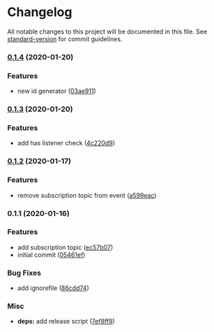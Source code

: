# Changelog

All notable changes to this project will be documented in this file. See [standard-version](https://github.com/conventional-changelog/standard-version) for commit guidelines.

### [0.1.4](https://gitlab.com/m03geek/mqee/compare/v0.1.3...v0.1.4) (2020-01-20)


### Features

* new id generator ([03ae911](https://gitlab.com/m03geek/mqee/commit/03ae91160fde3d010ba6bca05f9e39100cc1574a))

### [0.1.3](https://gitlab.com/m03geek/mqee/compare/v0.1.2...v0.1.3) (2020-01-20)


### Features

* add has listener check ([4c220d9](https://gitlab.com/m03geek/mqee/commit/4c220d9944a2907a62213c90d178a41709a4eb62))

### [0.1.2](https://gitlab.com/m03geek/mqee/compare/v0.1.1...v0.1.2) (2020-01-17)


### Features

* remove subscription topic from event ([a599eac](https://gitlab.com/m03geek/mqee/commit/a599eac9b841afc6865fa19e62bce9774e3ed5cd))

### 0.1.1 (2020-01-16)


### Features

* add subscription topic ([ec57b07](https://gitlab.com/m03geek/mqee/commit/ec57b0712b4e8e753269ac12dfd1257ff0668c3c))
* initial commit ([05461ef](https://gitlab.com/m03geek/mqee/commit/05461ef3d1ada2e55fdb75e2e8e0964c3539b426))


### Bug Fixes

* add ignorefile ([86cdd74](https://gitlab.com/m03geek/mqee/commit/86cdd74a2224a29a1d568c95b881016cc6def3f5))


### Misc

* **deps:** add release script ([7ef8ff9](https://gitlab.com/m03geek/mqee/commit/7ef8ff9781226070b5542735bf7ffd9d2fd5dfcb))
